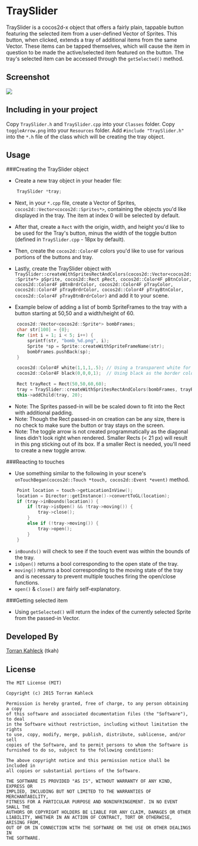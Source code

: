 TraySlider
=======
TraySlider is a cocos2d-x object that offers a fairly plain, tappable button featuring the selected item from a user-defined Vector of Sprites. This button, when clicked, extends a tray of additional items from the same Vector. These items can be tapped themselves, which will cause the item in question to be made the active/selected item featured on the button. The tray's selected item can be accessed through the `getSelected()` method.

Screenshot
----------
![](https://cloud.githubusercontent.com/assets/8550028/6420211/5c504db2-be81-11e4-9ac9-3e9ebdecbba6.gif)

Including in your project
-------------------------
Copy `TraySlider.h` and `TraySlider.cpp` into your `Classes` folder. Copy `toggleArrow.png` into your `Resources` folder. Add `#include "TraySlider.h"` into the `*.h` file of the class which will be creating the tray object.  

Usage
-----
###Creating the TraySlider object

- Create a new tray object in your header file:

```cpp
    TraySlider *tray;
```

- Next, in your `*.cpp` file, create a Vector of Sprites, `cocos2d::Vector<cocos2d::Sprites*>`, containing the objects you'd like displayed in the tray. The item at index 0 will be selected by default.
- After that, create a `Rect` with the origin, width, and height you'd like to be used for the Tray's button, minus the width of the toggle button (defined in `TraySlider.cpp` - 18px by default).
- Then, create the `cocos2d::Color4F` colors you'd like to use for various portions of the buttons and tray.
- Lastly, create the TraySlider object with `TraySlider::createWithSpritesRectAndColors(cocos2d::Vector<cocos2d::Sprite*> pSprite, cocos2d::Rect pRect, cocos2d::Color4F pBtnColor, cocos2d::Color4F pBtnBrdrColor, cocos2d::Color4F pTrayColor, cocos2d::Color4F pTrayBrdrColor, cocos2d::Color4F pTrayBtnColor, cocos2d::Color4F pTrayBtnBrdrColor)` and add it to your scene.

- Example below of adding a list of bomb SpriteFrames to the tray with a button starting at 50,50 and a width/height of 60.

```cpp
    cocos2d::Vector<cocos2d::Sprite*> bombFrames;
    char str[100] = {0};
    for (int i = 1; i < 5; i++) {
        sprintf(str, "bomb_%d.png", i);
        Sprite *sp = Sprite::createWithSpriteFrameName(str);
        bombFrames.pushBack(sp);
    }

    cocos2d::Color4F white(1,1,1,.5); // Using a transparent white for the backgrounds of the tray, tray button, and toggle button
    cocos2d::Color4F black(0,0,0,1);  // Using black as the border color for the tray button and toggle button.

    Rect trayRect = Rect(50,50,60,60);
    tray = TraySlider::createWithSpritesRectAndColors(bombFrames, trayRect, white, black, white, white, white, black);
    this->addChild(tray, 20);
```

- Note: The Sprites passed-in will be be scaled down to fit into the Rect with additional padding.
- Note: Though the Rect passed-in on creation can be any size, there is no check to make sure the button or tray stays on the screen.
- Note: The toggle arrow is not created programmatically as the diagonal lines didn't look right when rendered. Smaller Rects (< 21 px) will result in this png sticking out of its box. If a smaller Rect is needed, you'll need to create a new toggle arrow.

###Reacting to touches

- Use something similar to the following in your scene's `onTouchBegan(cocos2d::Touch *touch, cocos2d::Event *event)` method.

```cpp
    Point location = touch->getLocationInView();
    location = Director::getInstance()->convertToGL(location);
    if (tray->inBounds(location)) {
        if (tray->isOpen() && !tray->moving()) {
            tray->close();
        }
        else if (!tray->moving()) {
            tray->open();
        }
    }
```

- `inBounds()` will check to see if the touch event was within the bounds of the tray.
- `isOpen()` returns a bool corresponding to the open state of the tray.
- `moving()` returns a bool corresponding to the moving state of the tray and is necessary to prevent multiple touches firing the open/close functions.
- `open()` & `close()` are fairly self-explanatory.

###Getting selected item

- Using `getSelected()` will return the index of the currently selected Sprite from the passed-in Vector.

Developed By
-------
[Torran Kahleck](http://www.torrankaleke.com/ "Personal Site") (tkah)

License
-------
    The MIT License (MIT)

    Copyright (c) 2015 Torran Kahleck

    Permission is hereby granted, free of charge, to any person obtaining a copy
    of this software and associated documentation files (the "Software"), to deal
    in the Software without restriction, including without limitation the rights
    to use, copy, modify, merge, publish, distribute, sublicense, and/or sell
    copies of the Software, and to permit persons to whom the Software is
    furnished to do so, subject to the following conditions:

    The above copyright notice and this permission notice shall be included in
    all copies or substantial portions of the Software.

    THE SOFTWARE IS PROVIDED "AS IS", WITHOUT WARRANTY OF ANY KIND, EXPRESS OR
    IMPLIED, INCLUDING BUT NOT LIMITED TO THE WARRANTIES OF MERCHANTABILITY,
    FITNESS FOR A PARTICULAR PURPOSE AND NONINFRINGEMENT. IN NO EVENT SHALL THE
    AUTHORS OR COPYRIGHT HOLDERS BE LIABLE FOR ANY CLAIM, DAMAGES OR OTHER
    LIABILITY, WHETHER IN AN ACTION OF CONTRACT, TORT OR OTHERWISE, ARISING FROM,
    OUT OF OR IN CONNECTION WITH THE SOFTWARE OR THE USE OR OTHER DEALINGS IN
    THE SOFTWARE.
